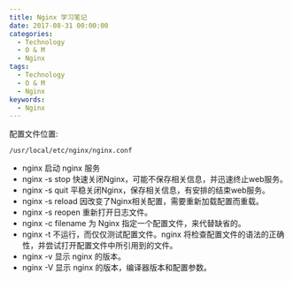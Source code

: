 ```yaml
---
title: Nginx 学习笔记
date: 2017-08-31 00:00:00
categories:
  - Technology
  - O & M
  - Nginx
tags:
  - Technology
  - O & M
  - Nginx
keywords:
  - Nginx
---
```



配置文件位置:
``` shell
/usr/local/etc/nginx/nginx.conf
```
<!-- more -->

- nginx 启动 nginx 服务
- nginx -s stop 快速关闭Nginx，可能不保存相关信息，并迅速终止web服务。
- nginx -s quit 平稳关闭Nginx，保存相关信息，有安排的结束web服务。
- nginx -s reload 因改变了Nginx相关配置，需要重新加载配置而重载。
- nginx -s reopen 重新打开日志文件。
- nginx -c filename 为 Nginx 指定一个配置文件，来代替缺省的。
- nginx -t 不运行，而仅仅测试配置文件。nginx 将检查配置文件的语法的正确性，并尝试打开配置文件中所引用到的文件。
- nginx -v 显示 nginx 的版本。
- nginx -V 显示 nginx 的版本，编译器版本和配置参数。

